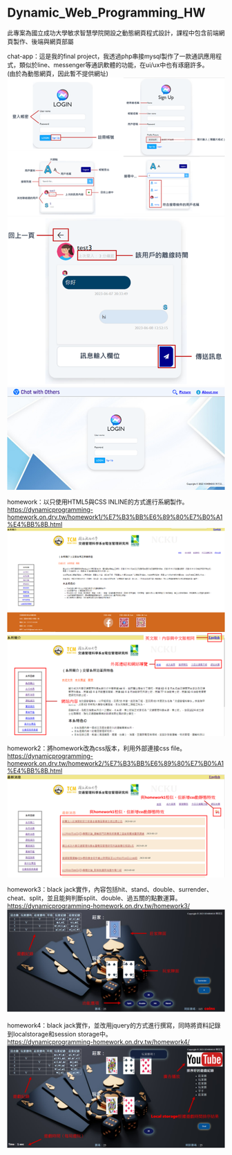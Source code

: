 # Dynamic_Web_Programming_HW
此專案為國立成功大學敏求智慧學院開設之動態網頁程式設計，課程中包含前端網頁製作、後端與網頁部屬  
  
chat-app：這是我的final project，我透過php串接mysql製作了一款通訊應用程式，類似於line、messenger等通訊軟體的功能，在ui/ux中也有琢磨許多。  
(由於為動態網頁，因此暫不提供網址)  
![image](https://github.com/Azure0413/Dynamic_Web_Programming_HW/blob/main/picture/final1.png)  
![image](https://github.com/Azure0413/Dynamic_Web_Programming_HW/blob/main/picture/final2.png)  
![image](https://github.com/Azure0413/Dynamic_Web_Programming_HW/blob/main/picture/final3.png)  

homework：以只使用HTML5與CSS INLINE的方式進行系網製作。  
https://dynamicprogramming-homework.on.drv.tw/homework1/%E7%B3%BB%E6%89%80%E7%B0%A1%E4%BB%8B.html  
![image](https://github.com/Azure0413/Dynamic_Web_Programming_HW/blob/main/picture/homework1.1.png)  
![image](https://github.com/Azure0413/Dynamic_Web_Programming_HW/blob/main/picture/homework1.2.png)  

homework2：將homework改為css版本，利用外部連接css file。  
https://dynamicprogramming-homework.on.drv.tw/homework2/%E7%B3%BB%E6%89%80%E7%B0%A1%E4%BB%8B.html  
![image](https://github.com/Azure0413/Dynamic_Web_Programming_HW/blob/main/picture/homework2.png)  

homework3：black jack實作，內容包括hit、stand、double、surrender、cheat、split，並且能夠判斷split、double、過五關的點數運算。  
https://dynamicprogramming-homework.on.drv.tw/homework3/  
![image](https://github.com/Azure0413/Dynamic_Web_Programming_HW/blob/main/picture/homework3.png)  

homework4：black jack實作，並改用jquery的方式進行撰寫，同時將資料記錄到localstorage和session storage中。  
https://dynamicprogramming-homework.on.drv.tw/homework4/  
![image](https://github.com/Azure0413/Dynamic_Web_Programming_HW/blob/main/picture/homework4.png)  


